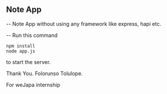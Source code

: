 ## Note App

-- Note App without using any framework like express, hapi etc.

-- Run this command

```
npm install
node app.js
```

to start the server.

Thank You. Folorunso Tolulope.

For weJapa internship
